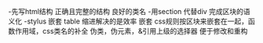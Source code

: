 -先写html结构
    正确且完整的结构
    良好的类名
-用section 代替div 完成区块的语义化
-stylus 嵌套
    table 缩进解决的是效率
    嵌套 css规则按区块来嵌套在一起，函数作用域，css类名的补全
    伪类，伪元素，&引用上级的选择器
    便于修改和重构